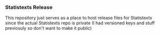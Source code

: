 ### Statistexts Release

This repository just serves as a place to host release files for Statistexts since the actual Statistexts repo is private (I had versioned keys and stuff previosuly so don't want to make it public)
